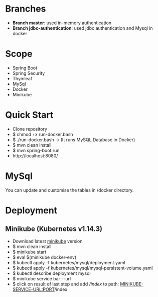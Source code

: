 
# Branches
* **Branch master**: used in-memory authentication
* **Branch jdbc-authentication**: used jdbc authentication and Mysql in docker

# Scope
* Spring Boot
* Spring Security
* Thymleaf
* MySql
* Docker
* Minikube


# Quick Start
* Clone repository
* $ chmod +x run-docker.bash  
* $ ./run-docker.bash -> (It runs MySQL Database in Docker)
* $ mvn clean install
* $ mvn spring-boot:run
* http://localhost:8080/


# MySql
You can update and customise the tables in /docker directory.

# Deployment

## Minikube (Kubernetes v1.14.3)
* Download latest [minikube](https://kubernetes.io/docs/setup/minikube/) version 
* $ mvn clean install
* $ minikube start 
* $ eval $(minikube docker-env) 
* $ kubectl apply -f  kubernetes/mysql/deployment.yaml
* $ kubectl apply -f  kubernetes/mysql/mysql-persistent-volume.yaml 
* $ kubectl describe deployment mysql
* $ minikube service bar --url  
* $ click on result of last step and add _/index_ to path: <MINIKUBE-SERVICE-URL:PORT>/index